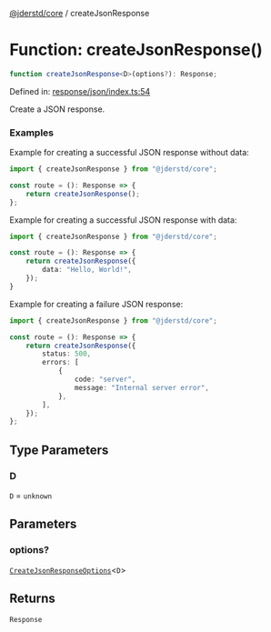 [@jderstd/core](../README.md) / createJsonResponse

# Function: createJsonResponse()

```ts
function createJsonResponse<D>(options?): Response;
```

Defined in: [response/json/index.ts:54](https://github.com/jderstd/javascript/blob/02a527e4c93d44346d8d60c7eebfc9fd7e020c79/packages/core/src/response/json/index.ts#L54)

Create a JSON response.

### Examples

Example for creating a successful JSON response without data:

```ts
import { createJsonResponse } from "@jderstd/core";

const route = (): Response => {
    return createJsonResponse();
};
```

Example for creating a successful JSON response with data:

```ts
import { createJsonResponse } from "@jderstd/core";

const route = (): Response => {
    return createJsonResponse({
        data: "Hello, World!",
    });
}
```

Example for creating a failure JSON response:

```ts
import { createJsonResponse } from "@jderstd/core";

const route = (): Response => {
    return createJsonResponse({
        status: 500,
        errors: [
            {
                code: "server",
                message: "Internal server error",
            },
        ],
    });
};
```

## Type Parameters

### D

`D` = `unknown`

## Parameters

### options?

[`CreateJsonResponseOptions`](../type-aliases/CreateJsonResponseOptions.md)\<`D`\>

## Returns

`Response`
